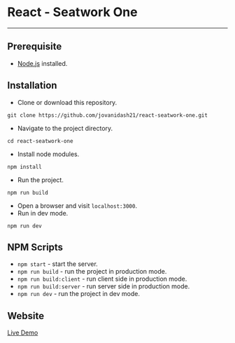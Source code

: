 # React - Seatwork One
---

## Prerequisite
* [Node.js](https://nodejs.org/en/) installed.

## Installation
* Clone or download this repository.
```
git clone https://github.com/jovanidash21/react-seatwork-one.git
```
* Navigate to the project directory.
```
cd react-seatwork-one
```
* Install node modules.
```
npm install
```
* Run the project.
```
npm run build
```
* Open a browser and visit ```localhost:3000```.
* Run in dev mode.
```
npm run dev
```

## NPM Scripts
* ```npm start``` - start the server.
* ```npm run build``` - run the project in production mode.
* ```npm run build:client``` - run client side in production mode.
* ```npm run build:server``` - run server side in production mode.
* ```npm run dev``` - run the project in dev mode.

## Website
[Live Demo](https://react-sw-one-jovanidash21.herokuapp.com/)